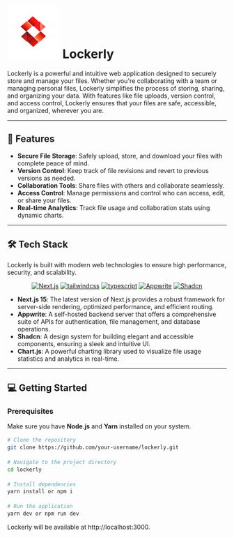# <img src="./public/images/icon1_trans.png" alt="Lockerly Logo" width="120"> Lockerly

Lockerly is a powerful and intuitive web application designed to securely store and manage your files. Whether you're collaborating with a team or managing personal files, Lockerly simplifies the process of storing, sharing, and organizing your data. With features like file uploads, version control, and access control, Lockerly ensures that your files are safe, accessible, and organized, wherever you are.

---

## 🚀 Features

- **Secure File Storage**: Safely upload, store, and download your files with complete peace of mind.
- **Version Control**: Keep track of file revisions and revert to previous versions as needed.
- **Collaboration Tools**: Share files with others and collaborate seamlessly.
- **Access Control**: Manage permissions and control who can access, edit, or share your files.
- **Real-time Analytics**: Track file usage and collaboration stats using dynamic charts.

---

## 🛠️ Tech Stack

Lockerly is built with modern web technologies to ensure high performance, security, and scalability.

<div align="center">
<a href="https://nextjs.org" target="_blank"><img src="https://img.shields.io/badge/Next.js-000000?style=for-the-badge&logo=nextdotjs&logoColor=white" alt="Next.js"></a>
<a href="https://tailwindcss.com" target="_blank"><img src="https://img.shields.io/badge/-Tailwind_CSS-black?style=for-the-badge&logoColor=white&logo=tailwindcss&color=06B6D4" alt="tailwindcss" /></a>
<a href="https://www.typescriptlang.org" target="_blank"><img src="https://img.shields.io/badge/-TypeScript-black?style=for-the-badge&logoColor=white&logo=typescript&color=3178C6" alt="typescript" /></a>
<a href="https://appwrite.io" target="_blank"><img src="https://img.shields.io/badge/Appwrite-F02E65?style=for-the-badge&logo=appwrite&logoColor=white" alt="Appwrite"></a>
<a href="https://ui.shadcn.com/" target="_blank"><img src="https://img.shields.io/badge/Shadcn-1A1A1A?style=for-the-badge&logo=shadcn&logoColor=white" alt="Shadcn"></a>
</div>

- **Next.js 15**: The latest version of Next.js provides a robust framework for server-side rendering, optimized performance, and efficient routing.
- **Appwrite**: A self-hosted backend server that offers a comprehensive suite of APIs for authentication, file management, and database operations.
- **Shadcn**: A design system for building elegant and accessible components, ensuring a sleek and intuitive UI.
- **Chart.js**: A powerful charting library used to visualize file usage statistics and analytics in real-time.

---

## 💻 Getting Started

### Prerequisites

Make sure you have **Node.js** and **Yarn** installed on your system.

```bash
# Clone the repository
git clone https://github.com/your-username/lockerly.git

# Navigate to the project directory
cd lockerly

# Install dependencies
yarn install or npm i

# Run the application
yarn dev or npm run dev
```

Lockerly will be available at http://localhost:3000.
